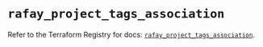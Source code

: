 # `rafay_project_tags_association`

Refer to the Terraform Registry for docs: [`rafay_project_tags_association`](https://registry.terraform.io/providers/rafaysystems/rafay/1.1.52/docs/resources/project_tags_association).
